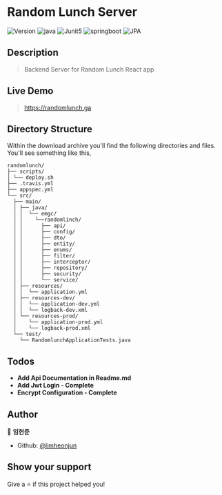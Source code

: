 
# Random Lunch Server

![Version](https://badgen.net/badge/version/1.0/yellow) ![java](https://badgen.net/badge/java/1.8/orange)
![Junit5](https://badgen.net/badge/Junit5/5.7/cyan)  ![springboot](https://badgen.net/badge/springboot/2.4.1/green) ![JPA](https://badgen.net/badge/JPA/2.4.1/green)




## Description

> Backend Server for Random Lunch React app

## Live Demo
> https://randomlunch.ga

## Directory Structure

Within the download archive you'll find the following directories and files. You'll see something like this,  

```
randomlunch/
├── scripts/
│ └── deploy.sh
├── .travis.yml
├── appspec.yml
└── src/
  ├── main/
  │ ├── java/
  │ │  └── emgc/
  │ │    └──randomlinch/
  │ │      ├── api/
  │ │      ├── config/
  │ │      ├── dto/
  │ │      ├── entity/
  │ │      ├── enums/
  │ │      ├── filter/
  │ │      ├── interceptor/
  │ │      ├── repository/
  │ │      ├── security/
  │ │      └── service/
  │ ├── resources/
  │ │  └── application.yml
  │ ├── resources-dev/
  │ │  └── application-dev.yml
  │ │  └── logback-dev.xml
  │ └── resources-prod/
  │    └── application-prod.yml
  │    └── logback-prod.xml
  └── test/
    └── RandomlunchApplicationTests.java
```




## Todos

- **Add Api Documentation in Readme.md**
- **Add Jwt Login - Complete**
- **Encrypt Configuration - Complete**



## Author



👤 **임헌준**



* Github: [@limheonjun](https://github.com/limheonjun)



## Show your support



Give a ⭐️ if this project helped you!

  
  

